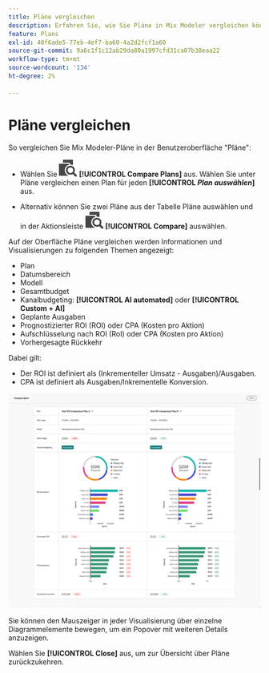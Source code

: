 ```yaml
---
title: Pläne vergleichen
description: Erfahren Sie, wie Sie Pläne in Mix Modeler vergleichen können.
feature: Plans
exl-id: 40f6ade5-77eb-4ef7-ba60-4a2d2fcf1a60
source-git-commit: 9a6c1f1c12ab29da80a1997cfd31ca07b38eaa22
workflow-type: tm+mt
source-wordcount: '134'
ht-degree: 2%

---
```


# Pläne vergleichen

So vergleichen Sie Mix Modeler-Pläne in der Benutzeroberfläche &quot;Pläne&quot;:

* Wählen Sie ![Vergleichen](/help/assets/icons/Compare.svg) **[!UICONTROL Compare Plans]** aus. Wählen Sie unter Pläne vergleichen einen Plan für jeden **[!UICONTROL _Plan auswählen_]** aus.

* Alternativ können Sie zwei Pläne aus der Tabelle Pläne auswählen und in der Aktionsleiste ![Vergleichen](/help/assets/icons/Compare.svg) **[!UICONTROL Compare]** auswählen.

Auf der Oberfläche Pläne vergleichen werden Informationen und Visualisierungen zu folgenden Themen angezeigt:

* Plan
* Datumsbereich
* Modell
* Gesamtbudget
* Kanalbudgeting: **[!UICONTROL AI automated]** oder **[!UICONTROL Custom + AI]**
* Geplante Ausgaben
* Prognostizierter ROI (ROI) oder CPA (Kosten pro Aktion)
* Aufschlüsselung nach ROI (RoI) oder CPA (Kosten pro Aktion)
* Vorhergesagte Rückkehr

Dabei gilt:

* Der ROI ist definiert als (Inkrementeller Umsatz - Ausgaben)/Ausgaben.
* CPA ist definiert als Ausgaben/Inkrementelle Konversion.


![Pläne vergleichen](/help/assets/compare-plans.png)

Sie können den Mauszeiger in jeder Visualisierung über einzelne Diagrammelemente bewegen, um ein Popover mit weiteren Details anzuzeigen.

Wählen Sie **[!UICONTROL Close]** aus, um zur Übersicht über Pläne zurückzukehren.
